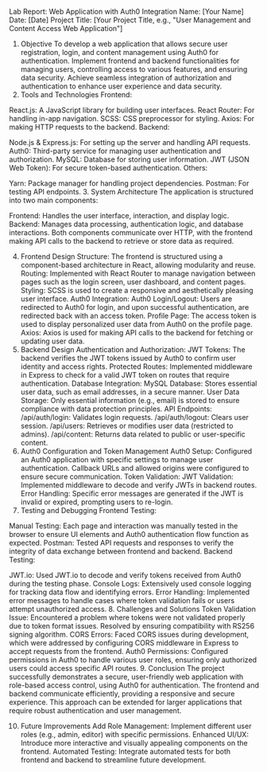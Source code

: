Lab Report: Web Application with Auth0 Integration
Name: [Your Name]
Date: [Date]
Project Title: [Your Project Title, e.g., "User Management and Content Access Web Application"]

1. Objective
To develop a web application that allows secure user registration, login, and content management using Auth0 for authentication.
Implement frontend and backend functionalities for managing users, controlling access to various features, and ensuring data security.
Achieve seamless integration of authorization and authentication to enhance user experience and data security.
2. Tools and Technologies
Frontend:

React.js: A JavaScript library for building user interfaces.
React Router: For handling in-app navigation.
SCSS: CSS preprocessor for styling.
Axios: For making HTTP requests to the backend.
Backend:

Node.js & Express.js: For setting up the server and handling API requests.
Auth0: Third-party service for managing user authentication and authorization.
MySQL: Database for storing user information.
JWT (JSON Web Token): For secure token-based authentication.
Others:

Yarn: Package manager for handling project dependencies.
Postman: For testing API endpoints.
3. System Architecture
The application is structured into two main components:

Frontend: Handles the user interface, interaction, and display logic.
Backend: Manages data processing, authentication logic, and database interactions.
Both components communicate over HTTP, with the frontend making API calls to the backend to retrieve or store data as required.

4. Frontend Design
Structure: The frontend is structured using a component-based architecture in React, allowing modularity and reuse.
Routing: Implemented with React Router to manage navigation between pages such as the login screen, user dashboard, and content pages.
Styling: SCSS is used to create a responsive and aesthetically pleasing user interface.
Auth0 Integration:
Auth0 Login/Logout: Users are redirected to Auth0 for login, and upon successful authentication, are redirected back with an access token.
Profile Page: The access token is used to display personalized user data from Auth0 on the profile page.
Axios: Axios is used for making API calls to the backend for fetching or updating user data.
5. Backend Design
Authentication and Authorization:
JWT Tokens: The backend verifies the JWT tokens issued by Auth0 to confirm user identity and access rights.
Protected Routes: Implemented middleware in Express to check for a valid JWT token on routes that require authentication.
Database Integration:
MySQL Database: Stores essential user data, such as email addresses, in a secure manner.
User Data Storage: Only essential information (e.g., email) is stored to ensure compliance with data protection principles.
API Endpoints:
/api/auth/login: Validates login requests.
/api/auth/logout: Clears user session.
/api/users: Retrieves or modifies user data (restricted to admins).
/api/content: Returns data related to public or user-specific content.
6. Auth0 Configuration and Token Management
Auth0 Setup: Configured an Auth0 application with specific settings to manage user authentication. Callback URLs and allowed origins were configured to ensure secure communication.
Token Validation:
JWT Validation: Implemented middleware to decode and verify JWTs in backend routes.
Error Handling: Specific error messages are generated if the JWT is invalid or expired, prompting users to re-login.
7. Testing and Debugging
Frontend Testing:

Manual Testing: Each page and interaction was manually tested in the browser to ensure UI elements and Auth0 authentication flow function as expected.
Postman: Tested API requests and responses to verify the integrity of data exchange between frontend and backend.
Backend Testing:

JWT.io: Used JWT.io to decode and verify tokens received from Auth0 during the testing phase.
Console Logs: Extensively used console logging for tracking data flow and identifying errors.
Error Handling: Implemented error messages to handle cases where token validation fails or users attempt unauthorized access.
8. Challenges and Solutions
Token Validation Issue: Encountered a problem where tokens were not validated properly due to token format issues. Resolved by ensuring compatibility with RS256 signing algorithm.
CORS Errors: Faced CORS issues during development, which were addressed by configuring CORS middleware in Express to accept requests from the frontend.
Auth0 Permissions: Configured permissions in Auth0 to handle various user roles, ensuring only authorized users could access specific API routes.
9. Conclusion
The project successfully demonstrates a secure, user-friendly web application with role-based access control, using Auth0 for authentication. The frontend and backend communicate efficiently, providing a responsive and secure experience. This approach can be extended for larger applications that require robust authentication and user management.

10. Future Improvements
Add Role Management: Implement different user roles (e.g., admin, editor) with specific permissions.
Enhanced UI/UX: Introduce more interactive and visually appealing components on the frontend.
Automated Testing: Integrate automated tests for both frontend and backend to streamline future development.
